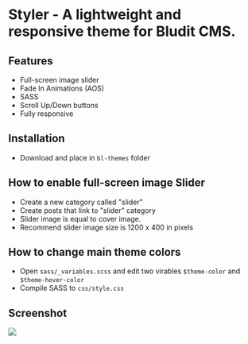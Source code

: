 # Styler - A lightweight and responsive theme for Bludit CMS.

## Features
- Full-screen image slider
- Fade In Animations (AOS)
- SASS
- Scroll Up/Down buttons
- Fully responsive

## Installation
- Download and place in `bl-themes` folder


## How to enable full-screen image Slider
- Create a new category called "slider"
- Create posts that link to "slider" category
- Slider image is equal to cover image.
- Recommend slider image size is 1200 x 400 in pixels


## How to change main theme colors
- Open `sass/_variables.scss` and edit two virables `$theme-color` and `$theme-hover-color`
- Compile SASS to `css/style.css`


 ## Screenshot
<img src="https://user-images.githubusercontent.com/33022876/68007479-21031200-fcaa-11e9-80bd-8d347bd1d54c.jpg">